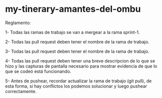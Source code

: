 # my-tinerary-amantes-del-ombu

Reglamento:

1- Todas las ramas de trabajo se van a mergear a la rama sprint-1.

2- Todas las pull request deben tener el nombre de la rama de trabajo.

3- Todas las pull request deben tener el nombre de la rama de trabajo.

4- Todas las pull request deben tener una breve descripcion de lo que se hizo y las capturas de pantalla necesario para mostrar evidencia de que lo que se codeó está funcionando.

5- Antes de pushear, recordar actualizar la rama de trabajo (git pull), de esta forma, si hay conflictos los podemos solucionar y luego pushear correctamente.
